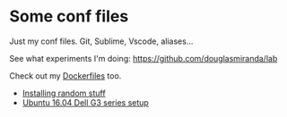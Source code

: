 # Some conf files

Just my conf files. Git, Sublime, Vscode, aliases...

See what experiments I'm doing: https://github.com/douglasmiranda/lab

Check out my [Dockerfiles](https://github.com/douglasmiranda/dockerfiles) too.

- [Installing random stuff](https://gist.github.com/douglasmiranda/d4c8683f15733698ab317c2a36e66ce5)
- [Ubuntu 16.04 Dell G3 series setup](https://gist.github.com/douglasmiranda/2781fd3a5cf6c143184ddde06e8e7cca)